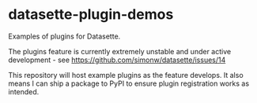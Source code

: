 # datasette-plugin-demos

Examples of plugins for Datasette.

The plugins feature is currently extremely unstable and under active development -
see https://github.com/simonw/datasette/issues/14

This repository will host example plugins as the feature develops. It also means
I can ship a package to PyPI to ensure plugin registration works as intended.

